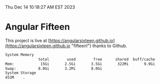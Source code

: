 Thu Dec 14 10:18:27 AM EST 2023

# Angular Fifteen


This project is live at [https://angularsixteen.github.io](https://angularsixteen.github.io "fifteen!") thanks to Github.

```bash
System Memory
               total        used        free      shared  buff/cache   available
Mem:            15Gi       2.5Gi       3.5Gi       322Mi       9.9Gi        12Gi
Swap:          8.0Gi       3.2Mi       8.0Gi
System Storage
453M	.
```
```bash
